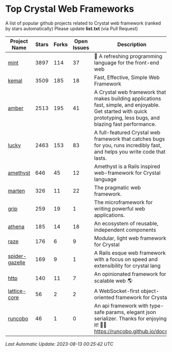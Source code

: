 # Top Crystal Web Frameworks

A list of popular github projects related to Crystal web framework (ranked by stars automatically)
Please update **list.txt** (via Pull Request)

| Project Name | Stars | Forks | Open Issues | Description | Last Commit |
| ------------ | ----- | ----- | ----------- | ----------- | ----------- |
| [mint](https://github.com/mint-lang/mint) |3897|114|37|:leaves: A refreshing programming language for the front-end web|2023-08-09T11:05:04Z|
| [kemal](https://github.com/kemalcr/kemal) |3509|185|18|Fast, Effective, Simple Web Framework|2023-04-15T08:31:16Z|
| [amber](https://github.com/amberframework/amber) |2513|195|41|A Crystal web framework that makes building applications fast, simple, and enjoyable. Get started with quick prototyping, less bugs, and blazing fast performance.|2023-08-02T14:57:50Z|
| [lucky](https://github.com/luckyframework/lucky) |2463|153|83|A full-featured Crystal web framework that catches bugs for you, runs incredibly fast, and helps you write code that lasts.|2023-08-11T22:43:08Z|
| [amethyst](https://github.com/amethyst-framework/amethyst) |646|45|12|Amethyst is a Rails inspired web-framework for Crystal language|2018-02-10T19:35:15Z|
| [marten](https://github.com/martenframework/marten) |326|11|22|The pragmatic web framework.|2023-08-12T15:33:42Z|
| [grip](https://github.com/grip-framework/grip) |259|19|1|The microframework for writing powerful web applications.|2023-07-21T06:17:19Z|
| [athena](https://github.com/athena-framework/athena) |185|14|18|An ecosystem of reusable, independent components|2023-07-29T17:58:34Z|
| [raze](https://github.com/samueleaton/raze) |176|6|9|Modular, light web framework for Crystal|2021-01-02T01:20:01Z|
| [spider-gazelle](https://github.com/spider-gazelle/spider-gazelle) |169|9|1|A Rails esque web framework with a focus on speed and extensibility for crystal lang|2023-07-26T23:29:07Z|
| [http](https://github.com/onyxframework/http) |140|11|7|An opinionated framework for scalable web 🌎|2019-08-13T09:00:30Z|
| [lattice-core](https://github.com/jasonl99/lattice-core) |56|2|2|A WebSocket-first object-oriented framework for Crystal|2017-03-31T23:57:57Z|
| [runcobo](https://github.com/runcobo/runcobo) |46|1|0|An api framework with type-safe params, elegant json serializer. Thanks for enjoying it! 👻👻 https://runcobo.github.io/docs/|2022-03-16T06:43:35Z|

*Last Automatic Update: 2023-08-13 00:25:42 UTC*